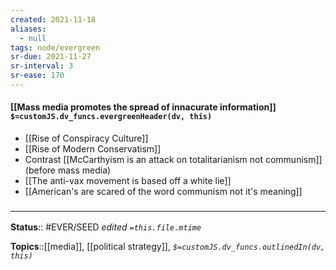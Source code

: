 ```yaml
---
created: 2021-11-18 
aliases:
  - null
tags: node/evergreen
sr-due: 2021-11-27
sr-interval: 3
sr-ease: 170
---
```


#### [[Mass media promotes the spread of innacurate information]] `$=customJS.dv_funcs.evergreenHeader(dv, this)`

- [[Rise of Conspiracy Culture]]
- [[Rise of Modern Conservatism]]
- Contrast [[McCarthyism is an attack on totalitarianism not communism]] (before mass media)
- [[The anti-vax movement is based off a white lie]]
- [[American's are scared of the word communism not it's meaning]]
### <hr class="footnote"/>

**Status**:: #EVER/SEED
*edited `=this.file.mtime`*

**Topics**::[[media]], [[political strategy]], 
*`$=customJS.dv_funcs.outlinedIn(dv, this)`*

